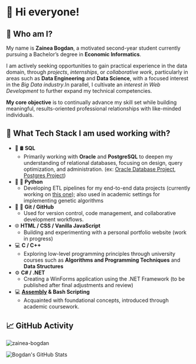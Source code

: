 # 👋 Hi everyone!

## 🤔 Who am I?
My name is **Zainea Bogdan**, a motivated second-year student currently pursuing a Bachelor’s degree in **Economic Informatics**.

I am actively seeking opportunities to gain practical experience in the data domain, through _projects_, _internships_, or _collaborative work_, particularly in areas such as **Data Engineering** and **Data Science**, with a focused interest in the _Big Data industry_.In parallel, I cultivate an _interest in Web Development_ to further expand my technical competencies.

**My core objective** is to continually advance my skill set while building meaningful, results-oriented professional relationships with like-minded individuals.

## 💼 What Tech Stack I am used working with?

- 🥇 🛢️ **SQL**
    -  Primarily working with **Oracle** and **PostgreSQL** to deepen my understanding of relational databases, focusing on design, query optimization, and administration. (ex: [Oracle Database Project](https://github.com/zainea-bogdan/Multi-Game_Management_System_Oracle_DB_Project), [Postgres Project](https://github.com/zainea-bogdan/Data_Engineer_Project_WoWCinema))
- 🥈 🐍 **Python**
    - Developing ETL pipelines for my end-to-end data projects (currently working on [this one](https://github.com/zainea-bogdan/Data_Engineer_Project_WoWCinema)); also used in academic settings for implementing genetic algorithms  
- 🥉 🔧 **Git / GitHub**
    -  Used for version control, code management, and collaborative development workflows.
- 🌐 **HTML / CSS / Vanilla JavaScript**
    -  Building and experimenting with a personal portfolio website (work in progress)  
- 💻 **C / C++**
    -  Exploring low-level programming principles through university courses such as **Algorithms and Programming Techniques** and **Data Structures**  
- ⚙️ **C# / .NET**
    -  Creating a WinForms application using the .NET Framework (to be published after final adjustments and review)  
- 💻  **[Assembly](https://github.com/zainea-bogdan/Reading_a_number_from_keyboard_ASM) & Bash Scripting**
    -  Acquainted with foundational concepts, introduced through academic coursework.

## 📈 GitHub Activity
<div align="left">
  <img src="https://github-readme-stats.vercel.app/api/top-langs?username=zainea-bogdan&show_icons=true&locale=en&layout=compact" alt="zainea-bogdan" />
</div>

![Bogdan's GitHub Stats](https://github-readme-stats.vercel.app/api?username=zainea-bogdan&show_icons=true&theme=codeSTACKr)

